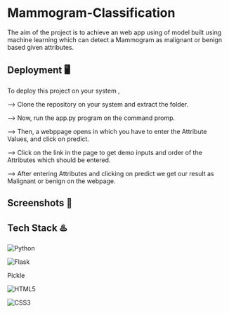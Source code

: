 # Mammogram-Classification

The aim of the project is to achieve an web app using of model built using machine learning which can detect a Mammogram as malignant or benign based given attributes.

## Deployment 🖥️

To deploy this project on your system , 

--> Clone the repository on your system and extract the folder.

--> Now, run the app.py program on the command promp.

--> Then, a webppage opens in which you have to enter the Attribute Values, and click on predict.

--> Click on the link in the page to get demo inputs and order of the Attributes which should be entered.

--> After entering Attributes and clicking on predict we get our result as Malignant or benign on the webpage.

## Screenshots 📸



## Tech Stack ♨️
![Python](https://img.shields.io/badge/python-3670A0?style=for-the-badge&logo=python&logoColor=ffdd54)

![Flask](https://img.shields.io/badge/flask-%23000.svg?style=for-the-badge&logo=flask&logoColor=white)

Pickle

![HTML5](https://img.shields.io/badge/html5-%23E34F26.svg?style=for-the-badge&logo=html5&logoColor=white)

![CSS3](https://img.shields.io/badge/css3-%231572B6.svg?style=for-the-badge&logo=css3&logoColor=white)
